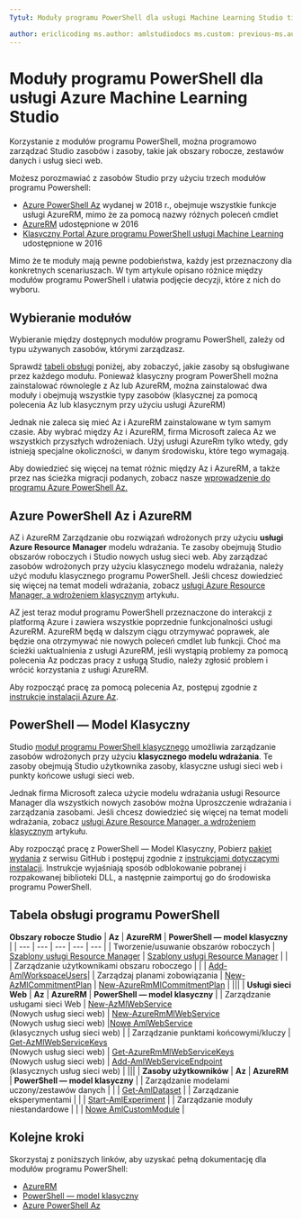 ```yaml
---
Tytuł: Moduły programu PowerShell dla usługi Machine Learning Studio titleSuffix: Opis usługi Azure Machine Learning Studio: Tworzenie i zarządzanie nimi w usłudze Azure Machine Learning Studio obszarów roboczych, eksperymentów, usług sieci web i więcej za pomocą programu PowerShell. usługi: uczenie maszynowe ms.service: ms.subservice uczenia maszynowego: studio ms.topic: artykuł

author: ericlicoding ms.author: amlstudiodocs ms.custom: previous-ms.author=haining, previous-author=hning86 ms.date: 01/25/2019
---
```

# <a name="powershell-modules-for-azure-machine-learning-studio"></a>Moduły programu PowerShell dla usługi Azure Machine Learning Studio

Korzystanie z modułów programu PowerShell, można programowo zarządzać Studio zasobów i zasoby, takie jak obszary robocze, zestawów danych i usług sieci web.

Możesz porozmawiać z zasobów Studio przy użyciu trzech modułów programu Powershell:

* [Azure PowerShell Az](#az-rm) wydanej w 2018 r., obejmuje wszystkie funkcje usługi AzureRM, mimo że za pomocą nazwy różnych poleceń cmdlet
* [AzureRM](#az-rm) udostępnione w 2016
* [Klasyczny Portal Azure programu PowerShell usługi Machine Learning](#classic) udostępnione w 2016

Mimo że te moduły mają pewne podobieństwa, każdy jest przeznaczony dla konkretnych scenariuszach. W tym artykule opisano różnice między modułów programu PowerShell i ułatwia podjęcie decyzji, które z nich do wyboru.

## <a name="choosing-modules"></a> Wybieranie modułów

Wybieranie między dostępnych modułów programu PowerShell, zależy od typu używanych zasobów, którymi zarządzasz.

Sprawdź [tabeli obsługi](#support-table) poniżej, aby zobaczyć, jakie zasoby są obsługiwane przez każdego modułu. Ponieważ klasyczny program PowerShell można zainstalować równolegle z Az lub AzureRM, można zainstalować dwa moduły i obejmują wszystkie typy zasobów (klasycznej za pomocą polecenia Az lub klasycznym przy użyciu usługi AzureRM)

Jednak nie zaleca się mieć Az i AzureRM zainstalowane w tym samym czasie. Aby wybrać między Az i AzureRM, firma Microsoft zaleca Az we wszystkich przyszłych wdrożeniach. Użyj usługi AzureRm tylko wtedy, gdy istnieją specjalne okoliczności, w danym środowisku, które tego wymagają.

Aby dowiedzieć się więcej na temat różnic między Az i AzureRM, a także przez nas ścieżka migracji podanych, zobacz nasze [wprowadzenie do programu Azure PowerShell Az.](https://docs.microsoft.com/powershell/azure/new-azureps-module-az)

## <a name="az-rm"></a> Azure PowerShell Az i AzureRM

AZ i AzureRM Zarządzanie obu rozwiązań wdrożonych przy użyciu **usługi Azure Resource Manager** modelu wdrażania. Te zasoby obejmują Studio obszarów roboczych i Studio nowych usług sieci web. Aby zarządzać zasobów wdrożonych przy użyciu klasycznego modelu wdrażania, należy użyć modułu klasycznego programu PowerShell. Jeśli chcesz dowiedzieć się więcej na temat modeli wdrażania, zobacz [usługi Azure Resource Manager, a wdrożeniem klasycznym](https://docs.microsoft.com/azure/azure-resource-manager/resource-manager-deployment-model) artykułu.

AZ jest teraz moduł programu PowerShell przeznaczone do interakcji z platformą Azure i zawiera wszystkie poprzednie funkcjonalności usługi AzureRM. AzureRM będą w dalszym ciągu otrzymywać poprawek, ale będzie ona otrzymywać nie nowych poleceń cmdlet lub funkcji. Choć ma ścieżki uaktualnienia z usługi AzureRM, jeśli wystąpią problemy za pomocą polecenia Az podczas pracy z usługą Studio, należy zgłosić problem i wrócić korzystania z usługi AzureRM.

Aby rozpocząć pracę za pomocą polecenia Az, postępuj zgodnie z [instrukcje instalacji Azure Az](https://docs.microsoft.com/powershell/azure/install-az-ps).

## <a name="classic"></a> PowerShell — Model Klasyczny

Studio [moduł programu PowerShell klasycznego](https://aka.ms/amlps) umożliwia zarządzanie zasobów wdrożonych przy użyciu **klasycznego modelu wdrażania**. Te zasoby obejmują Studio użytkownika zasoby, klasyczne usługi sieci web i punkty końcowe usługi sieci web.

Jednak firma Microsoft zaleca użycie modelu wdrażania usługi Resource Manager dla wszystkich nowych zasobów można Uproszczenie wdrażania i zarządzania zasobami. Jeśli chcesz dowiedzieć się więcej na temat modeli wdrażania, zobacz [usługi Azure Resource Manager, a wdrożeniem klasycznym](https://docs.microsoft.com/azure/azure-resource-manager/resource-manager-deployment-model) artykułu.

Aby rozpocząć pracę z PowerShell — Model Klasyczny, Pobierz [pakiet wydania](https://github.com/hning86/azuremlps/releases) z serwisu GitHub i postępuj zgodnie z [instrukcjami dotyczącymi instalacji](https://github.com/hning86/azuremlps/blob/master/README.md). Instrukcje wyjaśniają sposób odblokowanie pobranej i rozpakowanej biblioteki DLL, a następnie zaimportuj go do środowiska programu PowerShell.

## <a name="support-table"></a> Tabela obsługi programu PowerShell

 **Obszary robocze Studio** | **Az** |  **AzureRM** | **PowerShell — model klasyczny** |
| --- | --- | --- | --- | --- |
| Tworzenie/usuwanie obszarów roboczych | [Szablony usługi Resource Manager](https://docs.microsoft.com/azure/machine-learning/studio/deploy-with-resource-manager-template) | [Szablony usługi Resource Manager](https://docs.microsoft.com/azure/machine-learning/studio/deploy-with-resource-manager-template) |  |
| Zarządzanie użytkownikami obszaru roboczego |  |  | [Add-AmlWorkspaceUsers](https://github.com/hning86/azuremlps#add-amlworkspaceusers)|
| Zarządzaj planami zobowiązania | [New-AzMlCommitmentPlan](https://docs.microsoft.com/powershell/module/az.machinelearning/new-azmlcommitmentplan) | [New-AzureRmMlCommitmentPlan](https://docs.microsoft.com/powershell/module/azurerm.machinelearning/new-azurermmlcommitmentplan) |
|||
| **Usługi sieci Web** | **Az** | **AzureRM** | **PowerShell — model klasyczny** |
| Zarządzanie usługami sieci Web | [New-AzMlWebService](https://docs.microsoft.com/powershell/module/az.machinelearning/new-azmlwebservice) <br> (Nowych usług sieci web) | [New-AzureRmMlWebService](https://docs.microsoft.com/powershell/module/azurerm.machinelearning/new-azurermmlwebservice) <br> (Nowych usług sieci web) |[Nowe AmlWebService](https://github.com/hning86/azuremlps#manage-classic-web-service) <br> (klasycznych usług sieci web) |
| Zarządzanie punktami końcowymi/kluczy |  [Get-AzMlWebServiceKeys](https://docs.microsoft.com/powershell/module/az.machinelearning/get-azmlwebservicekeys) <br> (Nowych usług sieci web) | [Get-AzureRmMlWebServiceKeys](https://docs.microsoft.com/powershell/module/azurerm.machinelearning/get-azurermmlwebservicekeys) <br> (Nowych usług sieci web) | [Add-AmlWebServiceEndpoint](https://github.com/hning86/azuremlps#manage-classic-web-servcie-endpoint) <br> (klasycznych usług sieci web) |
|||
| **Zasoby użytkowników** | **Az** | **AzureRM** | **PowerShell — model klasyczny** |
| Zarządzanie modelami uczony/zestawów danych |  |  | [Get-AmlDataset](https://github.com/hning86/azuremlps#manage-user-assets-dataset-trained-model-transform) |
| Zarządzanie eksperymentami |  |  | [Start-AmlExperiment](https://github.com/hning86/azuremlps#manage-experiment) |
| Zarządzanie moduły niestandardowe |  |  | [Nowe AmlCustomModule](https://github.com/hning86/azuremlps#manage-custom-module) |


## <a name="next-steps"></a>Kolejne kroki
Skorzystaj z poniższych linków, aby uzyskać pełną dokumentację dla modułów programu PowerShell:
* [AzureRM](https://docs.microsoft.com/powershell/module/azurerm.machinelearning/#machine_learning)
* [PowerShell — model klasyczny](https://aka.ms/amlps)
* [Azure PowerShell Az](https://docs.microsoft.com/powershell/module/az.machinelearning/#machine_learning)

